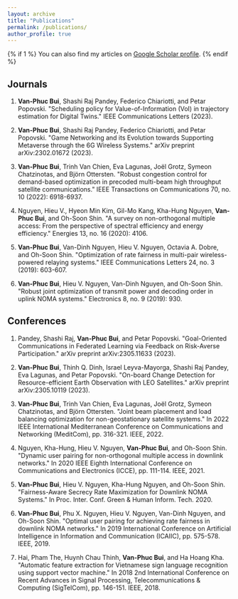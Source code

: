 ```yaml
---
layout: archive
title: "Publications"
permalink: /publications/
author_profile: true
---
```



{% if 1 %}
  You can also find my articles on <a href="{{https://scholar.google.com/citations?user=EwQEzCsAAAAJ&hl=en}}"> Google Scholar profile</a>.
{% endif %}

<!-- {% include base_path %}

{% for post in site.publications reversed %}
  {% include archive-single.html %}
{% endfor %} -->

## Journals

1. **Van-Phuc Bui**, Shashi Raj Pandey, Federico Chiariotti, and Petar Popovski. "Scheduling policy for Value-of-Information (VoI) in trajectory estimation for Digital Twins." IEEE Communications Letters (2023).
   
   <!-- [Download paper here](http://vanphuc-bui.github.io/files/paper1.pdf) -->

2. **Van-Phuc Bui**, Shashi Raj Pandey, Federico Chiariotti, and Petar Popovski. "Game Networking and its Evolution towards Supporting Metaverse through the 6G Wireless Systems." arXiv preprint arXiv:2302.01672 (2023).

3. **Van-Phuc Bui**, Trinh Van Chien, Eva Lagunas, Joël Grotz, Symeon Chatzinotas, and Björn Ottersten. "Robust congestion control for demand-based optimization in precoded multi-beam high throughput satellite communications." IEEE Transactions on Communications 70, no. 10 (2022): 6918-6937.

3. Nguyen, Hieu V., Hyeon Min Kim, Gil-Mo Kang, Kha-Hung Nguyen, **Van-Phuc Bui**, and Oh-Soon Shin. "A survey on non-orthogonal multiple access: From the perspective of spectral efficiency and energy efficiency." Energies 13, no. 16 (2020): 4106.

2. **Van-Phuc Bui**, Van-Dinh Nguyen, Hieu V. Nguyen, Octavia A. Dobre, and Oh-Soon Shin. "Optimization of rate fairness in multi-pair wireless-powered relaying systems." IEEE Communications Letters 24, no. 3 (2019): 603-607.


1. **Van-Phuc Bui**, Hieu V. Nguyen, Van-Dinh Nguyen, and Oh-Soon Shin. "Robust joint optimization of transmit power and decoding order in uplink NOMA systems." Electronics 8, no. 9 (2019): 930.

## Conferences

1. Pandey, Shashi Raj, **Van-Phuc Bui**, and Petar Popovski. "Goal-Oriented Communications in Federated Learning via Feedback on Risk-Averse Participation." arXiv preprint arXiv:2305.11633 (2023).

6.  **Van-Phuc Bui**, Thinh Q. Dinh, Israel Leyva-Mayorga, Shashi Raj Pandey, Eva Lagunas, and Petar Popovski. "On-board Change Detection for Resource-efficient Earth Observation with LEO Satellites." arXiv preprint arXiv:2305.10119 (2023).

5. **Van-Phuc Bui**, Trinh Van Chien, Eva Lagunas, Joël Grotz, Symeon Chatzinotas, and Björn Ottersten. "Joint beam placement and load balancing optimization for non-geostationary satellite systems." In 2022 IEEE International Mediterranean Conference on Communications and Networking (MeditCom), pp. 316-321. IEEE, 2022.

4. Nguyen, Kha-Hung, Hieu V. Nguyen, **Van-Phuc Bui**, and Oh-Soon Shin. "Dynamic user pairing for non-orthogonal multiple access in downlink networks." In 2020 IEEE Eighth International Conference on Communications and Electronics (ICCE), pp. 111-114. IEEE, 2021.

3. **Van-Phuc Bui**, Hieu V. Nguyen, Kha-Hung Nguyen, and Oh-Soon Shin. "Fairness-Aware Secrecy Rate Maximization for Downlink NOMA Systems." In Proc. Inter. Conf. Green & Human Inform. Tech. 2020.

2. **Van-Phuc Bui**, Phu X. Nguyen, Hieu V. Nguyen, Van-Dinh Nguyen, and Oh-Soon Shin. "Optimal user pairing for achieving rate fairness in downlink NOMA networks." In 2019 International Conference on Artificial Intelligence in Information and Communication (ICAIIC), pp. 575-578. IEEE, 2019.

1. Hai, Pham The, Huynh Chau Thinh, **Van-Phuc Bui**, and Ha Hoang Kha. "Automatic feature extraction for Vietnamese sign language recognition using support vector machine." In 2018 2nd International Conference on Recent Advances in Signal Processing, Telecommunications & Computing (SigTelCom), pp. 146-151. IEEE, 2018.